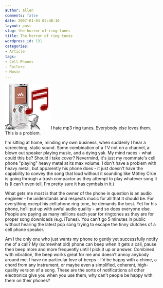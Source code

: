 ```yaml
---
author: allen
comments: false
date: 2007-01-04 02:48:10
layout: post
slug: the-horror-of-ring-tunes
title: The horror of ring tunes
wordpress_id: 131
categories:
- Article
tags:
- Cell Phones
- Failure
- Music
---
```


![A phone playing a crappy ring tune.](/images/wp-uploads/2007/01/ringtune.gif)I hate mp3 ring tunes. Everybody else loves them. This is a problem.

I'm sitting at home, minding my own business, when suddenly I hear a screeching, static sound. Some combination of a TV not on a channel, a blown out speaker playing music, and a dying yak. My mind races - what could this be? Should I take cover? Nevermind, it's just my roommate's cell phone "playing" heavy metal at its max volume. I don't have a problem with heavy metal, but apparently his phone does - it just doesn't have the capability to convey the song that loud without it sounding like Mötley Crüe is going through a trash compactor as they attempt to play whatever song it is (I can't even tell, I'm pretty sure it has cymbals in it.)

What gets me most is that the owner of the phone in question is an audio engineer - he understands and respects music for all that it should be. For everything except his cell phone ring tone, he demands the best. Yet for his phone, he'll put up with awful audio quality - and so does everyone else. People are paying as many millions each year for ringtones as they are for proper song downloads (e.g. iTunes). You can't go 5 minutes in public without hearing the latest pop song trying to escape the tinny clutches of a cell phone speaker.

Am I the only one who just wants my phone to gently yet successfully notify me of a call? My (somewhat old) phone can beep when it gets a call, pause then beep more and more frequently until I pick it up or answer. Combined with vibration, the beep works great for me and doesn't annoy anybody around me. I have no particular love of beeps - I'd be happy with a chime, a chord from any instrument, or maybe even a simplified, coherent, high-quality version of a song. These are the sorts of notifications all other electronics give you when you use them, why can't people be happy with them on their phones?
